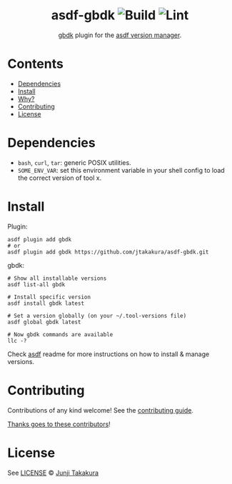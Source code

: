 <div align="center">

# asdf-gbdk ![Build](https://github.com/jtakakura/asdf-gbdk/workflows/Build/badge.svg) ![Lint](https://github.com/jtakakura/asdf-gbdk/workflows/Lint/badge.svg)

[gbdk](https://github.com/gbdk-2020/gbdk-2020) plugin for the [asdf version manager](https://asdf-vm.com).

</div>

# Contents

- [Dependencies](#dependencies)
- [Install](#install)
- [Why?](#why)
- [Contributing](#contributing)
- [License](#license)

# Dependencies

- `bash`, `curl`, `tar`: generic POSIX utilities.
- `SOME_ENV_VAR`: set this environment variable in your shell config to load the correct version of tool x.

# Install

Plugin:

```shell
asdf plugin add gbdk
# or
asdf plugin add gbdk https://github.com/jtakakura/asdf-gbdk.git
```

gbdk:

```shell
# Show all installable versions
asdf list-all gbdk

# Install specific version
asdf install gbdk latest

# Set a version globally (on your ~/.tool-versions file)
asdf global gbdk latest

# Now gbdk commands are available
llc -?
```

Check [asdf](https://github.com/asdf-vm/asdf) readme for more instructions on how to
install & manage versions.

# Contributing

Contributions of any kind welcome! See the [contributing guide](contributing.md).

[Thanks goes to these contributors](https://github.com/jtakakura/asdf-gbdk/graphs/contributors)!

# License

See [LICENSE](LICENSE) © [Junji Takakura](https://github.com/jtakakura/)
